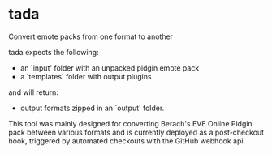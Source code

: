 tada
====

Convert emote packs from one format to another

tada expects the following:
* an `input' folder with an unpacked pidgin emote pack
* a `templates' folder with output plugins

and will return:
* output formats zipped in an `output' folder.


This tool was mainly designed for converting Berach's EVE Online Pidgin pack between various formats and is currently deployed as a post-checkout hook, triggered by automated checkouts with the GitHub webhook api.
